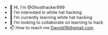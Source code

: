 - 👋 Hi, I’m @Ghosthacker999
- 👀 I’m interested in white hat hacking 
- 🌱 I’m currently learning white hat hacking
- 💞️ I’m looking to collaborate on learning to hack 
- 📫 How to reach me Dayold16@gmail.com

<!---
Ghosthacker999/Ghosthacker999 is a ✨ special ✨ repository because its `README.md` (this file) appears on your GitHub profile.
You can click the Preview link to take a look at your changes.
--->
